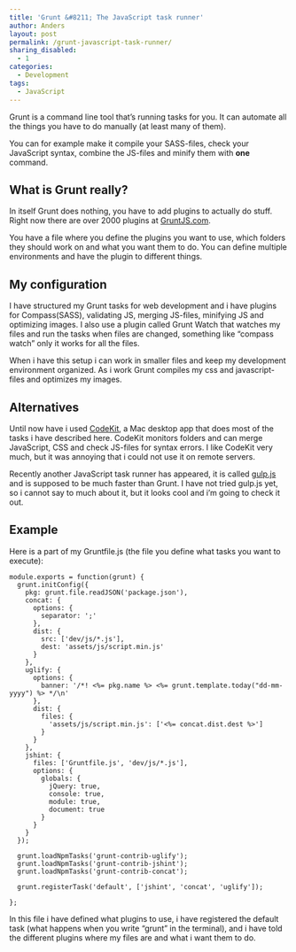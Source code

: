 ```yaml
---
title: 'Grunt &#8211; The JavaScript task runner'
author: Anders
layout: post
permalink: /grunt-javascript-task-runner/
sharing_disabled:
  - 1
categories:
  - Development
tags:
  - JavaScript
---
```

Grunt is a command line tool that&#8217;s running tasks for you. It can automate all the things you have to do manually (at least many of them).

You can for example make it compile your SASS-files, check your JavaScript syntax, combine the JS-files and minify them with **one** command.

## What is Grunt really?

In itself Grunt does nothing, you have to add plugins to actually do stuff. Right now there are over 2000 plugins at [GruntJS.com][1].

You have a file where you define the plugins you want to use, which folders they should work on and what you want them to do. You can define multiple environments and have the plugin to different things.

## My configuration

I have structured my Grunt tasks for web development and i have plugins for Compass(SASS), validating JS, merging JS-files, minifying JS and optimizing images. I also use a plugin called Grunt Watch that watches my files and run the tasks when files are changed, something like &#8220;compass watch&#8221; only it works for all the files.

When i have this setup i can work in smaller files and keep my development environment organized. As i work Grunt compiles my css and javascript-files and optimizes my images.

## Alternatives

Until now have i used [CodeKit][2], a Mac desktop app that does most of the tasks i have described here. CodeKit monitors folders and can merge JavaScript, CSS and check JS-files for syntax errors. I like CodeKit very much, but it was annoying that i could not use it on remote servers.

Recently another JavaScript task runner has appeared, it is called [gulp.js][3] and is supposed to be much faster than Grunt. I have not tried gulp.js yet, so i cannot say to much about it, but it looks cool and i&#8217;m going to check it out.

## Example

Here is a part of my Gruntfile.js (the file you define what tasks you want to execute):

    
    module.exports = function(grunt) {
      grunt.initConfig({
        pkg: grunt.file.readJSON('package.json'),
        concat: {
          options: {
            separator: ';'
          },
          dist: {
            src: ['dev/js/*.js'],
            dest: 'assets/js/script.min.js'
          }
        },
        uglify: {
          options: {
            banner: '/*! <%= pkg.name %> <%= grunt.template.today("dd-mm-yyyy") %> */\n'
          },
          dist: {
            files: {
              'assets/js/script.min.js': ['<%= concat.dist.dest %>']
            }
          }
        },
        jshint: {
          files: ['Gruntfile.js', 'dev/js/*.js'],
          options: {
            globals: {
              jQuery: true,
              console: true,
              module: true,
              document: true
            }
          }
        }
      });
    
      grunt.loadNpmTasks('grunt-contrib-uglify');
      grunt.loadNpmTasks('grunt-contrib-jshint');
      grunt.loadNpmTasks('grunt-contrib-concat');
    
      grunt.registerTask('default', ['jshint', 'concat', 'uglify']);
    
    };
    

In this file i have defined what plugins to use, i have registered the default task (what happens when you write &#8220;grunt&#8221; in the terminal), and i have told the different plugins where my files are and what i want them to do.

 [1]: http://gruntjs.com/plugins
 [2]: https://incident57.com/codekit/
 [3]: http://gulpjs.com/